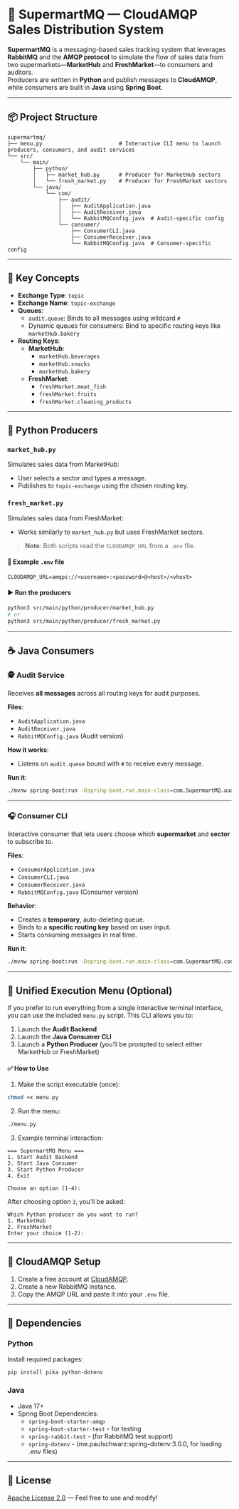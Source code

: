 # 🛒 SupermartMQ — CloudAMQP Sales Distribution System

**SupermartMQ** is a messaging-based sales tracking system that leverages **RabbitMQ** and the **AMQP protocol** to simulate the flow of sales data from two supermarkets—**MarketHub** and **FreshMarket**—to consumers and auditors.  
Producers are written in **Python** and publish messages to **CloudAMQP**, while consumers are built in **Java** using **Spring Boot**.

---

## 📦 Project Structure

```
supermartmq/
├── menu.py                        # Interactive CLI menu to launch producers, consumers, and audit services
└── src/
    └── main/
        ├── python/
        │   ├── market_hub.py      # Producer for MarketHub sectors
        │   └── fresh_market.py    # Producer for FreshMarket sectors
        └── java/
            └── com/
                ├── audit/
                │   ├── AuditApplication.java
                │   ├── AuditReceiver.java
                │   └── RabbitMQConfig.java  # Audit-specific config
                └── consumer/
                    ├── ConsumerCLI.java
                    ├── ConsumerReceiver.java
                    └── RabbitMQConfig.java  # Consumer-specific config
```

---

## 🧠 Key Concepts

- **Exchange Type**: `topic`
- **Exchange Name**: `topic-exchange`
- **Queues**:
  - `audit.queue`: Binds to all messages using wildcard `#`
  - Dynamic queues for consumers: Bind to specific routing keys like `marketHub.bakery`
- **Routing Keys**:
  - **MarketHub**:
    - `marketHub.beverages`
    - `marketHub.snacks`
    - `marketHub.bakery`
  - **FreshMarket**:
    - `freshMarket.meat_fish`
    - `freshMarket.fruits`
    - `freshMarket.cleaning_products`

---

## 🐍 Python Producers

### `market_hub.py`

Simulates sales data from MarketHub:

- User selects a sector and types a message.
- Publishes to `topic-exchange` using the chosen routing key.

### `fresh_market.py`

Simulates sales data from FreshMarket:

- Works similarly to `market_hub.py` but uses FreshMarket sectors.

> **Note**: Both scripts read the `CLOUDAMQP_URL` from a `.env` file.

#### 🧪 Example `.env` file

```env
CLOUDAMQP_URL=amqps://<username>:<password>@<host>/<vhost>
```

#### ▶️ Run the producers

```bash
python3 src/main/python/producer/market_hub.py
# or
python3 src/main/python/producer/fresh_market.py
```

---

## ☕ Java Consumers

### 🕵️ Audit Service

Receives **all messages** across all routing keys for audit purposes.

**Files**:
- `AuditApplication.java`
- `AuditReceiver.java`
- `RabbitMQConfig.java` (Audit version)

**How it works**:
- Listens on `audit.queue` bound with `#` to receive every message.

**Run it**:

```bash
./mvnw spring-boot:run -Dspring-boot.run.main-class=com.SupermartMQ.audit.AuditApplication
```

---

### 🎧 Consumer CLI

Interactive consumer that lets users choose which **supermarket** and **sector** to subscribe to.

**Files**:
- `ConsumerApplication.java`
- `ConsumerCLI.java`
- `ConsumerReceiver.java`
- `RabbitMQConfig.java` (Consumer version)

**Behavior**:
- Creates a **temporary**, auto-deleting queue.
- Binds to a **specific routing key** based on user input.
- Starts consuming messages in real time.

**Run it**:

```bash
./mvnw spring-boot:run -Dspring-boot.run.main-class=com.SupermartMQ.consumer.ConsumerApplication
```

---

## 🧭 Unified Execution Menu (Optional)

If you prefer to run everything from a single interactive terminal interface, you can use the included `menu.py` script. This CLI allows you to:

1. Launch the **Audit Backend**
2. Launch the **Java Consumer CLI**
3. Launch a **Python Producer** (you’ll be prompted to select either MarketHub or FreshMarket)

#### ✅ How to Use

1. Make the script executable (once):

```bash
chmod +x menu.py
```

2. Run the menu:

```bash
./menu.py
```

3. Example terminal interaction:

```
=== SupermartMQ Menu ===
1. Start Audit Backend
2. Start Java Consumer
3. Start Python Producer
4. Exit

Choose an option (1-4):
```

After choosing option `3`, you’ll be asked:

```
Which Python producer do you want to run?
1. MarketHub
2. FreshMarket
Enter your choice (1-2):
```

---

## 🔗 CloudAMQP Setup

1. Create a free account at [CloudAMQP](https://www.cloudamqp.com).
2. Create a new RabbitMQ instance.
3. Copy the AMQP URL and paste it into your `.env` file.

---

## 🧰 Dependencies

### Python

Install required packages:

```bash
pip install pika python-dotenv
```

### Java

- Java 17+
- Spring Boot Dependencies:
  - `spring-boot-starter-amqp`
  - `spring-boot-starter-test` - for testing
  - `spring-rabbit-test` - (for RabbitMQ test support)
  - `spring-dotenv` - (me.paulschwarz:spring-dotenv:3.0.0, for loading .env files)

---

## 📃 License

[Apache License 2.0](LICENSE) — Feel free to use and modify!

